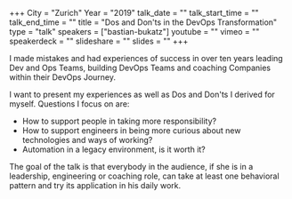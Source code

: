 +++
City = "Zurich"
Year = "2019"
talk_date = ""
talk_start_time = ""
talk_end_time = ""
title = "Dos and Don'ts in the DevOps Transformation"
type = "talk"
speakers = ["bastian-bukatz"]
youtube = ""
vimeo = ""
speakerdeck = ""
slideshare = ""
slides = ""
+++

I made mistakes and had experiences of success in over ten years leading Dev and Ops
Teams, building DevOps Teams and coaching Companies within their DevOps Journey.

I want to present my experiences as well as Dos and Don&#39;ts I derived for myself.
Questions I focus on are:

- How to support people in taking more responsibility?
- How  to support engineers in being more curious about new technologies and ways of working?
- Automation in a legacy environment, is it worth it?

The goal of the talk is that everybody in the audience, if she is in a leadership,
engineering or coaching role, can take at least one behavioral pattern and try its
application in his daily work.
